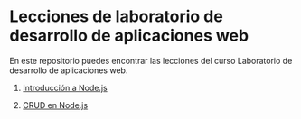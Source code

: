 # Lecciones de laboratorio de desarrollo de aplicaciones web

En este repositorio puedes encontrar las lecciones del curso Laboratorio de desarrollo de aplicaciones web.

1. [Introducción a Node.js](01_-_Hello_MVC_en_Node.js.md)

2. [CRUD en Node.js](02_-_CRUD_en_Node.js.md)
